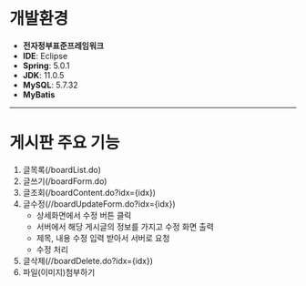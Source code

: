 # 개발환경

- **전자정부표준프레임워크**
- **IDE**: Eclipse
- **Spring**: 5.0.1
- **JDK**: 11.0.5
- **MySQL**: 5.7.32
- **MyBatis**

---

# 게시판 주요 기능

1. 글목록(/boardList.do)
2. 글쓰기(/boardForm.do)
3. 글조회(/boardContent.do?idx={idx})
4. 글수정(//boardUpdateForm.do?idx={idx})
    - 상세화면에서 수정 버튼 클릭
    - 서버에서 해당 게시글의 정보를 가지고 수정 화면 출력
    - 제목, 내용 수정 입력 받아서 서버로 요청
    - 수정 처리 
5. 글삭제(//boardDelete.do?idx={idx})
6. 파일(이미지)첨부하기
